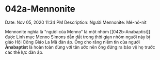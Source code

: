 # 042a-Mennonite

Date: Nov 05, 2020 11:34 PM
Description: Người Mennonite: Mê-nô-nít

Mennonite nghĩa là "người của Menno" là một nhóm [[042b-Anabaptist]] được Linh mục Menno Simons dẫn dắt trong thời gian nhóm người này bị giáo Hội Công Giáo La Mã đàn áp. Ông cho rằng niềm tin của người **Anabaptist** là hoàn toàn đúng với tân ước nên ông đứng ra bảo vệ họ trước các thế lực đàn áp.